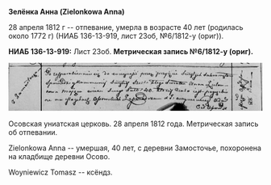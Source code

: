 **Зелёнка Анна (Zielоnkowa Anna)**

28 апреля 1812 г -- отпевание, умерла в возрасте 40 лет (родилась около
1772 г) (НИАБ 136-13-919, лист 23об, №6/1812-у (ориг)).

**НИАБ 136-13-919:** Лист 23об. **Метрическая запись №6/1812-у (ориг).**

![](./media/58c7bd1ee2cbae3fdb320ee0486da5abf09943a6.png)

Осовская униатская церковь. 28 апреля 1812 года. Метрическая запись об
отпевании.

Zielonkowa Anna -- умершая, 40 лет, с деревни Замосточье, похоронена на
кладбище деревни Осово.

Woyniewicz Tomasz -- ксёндз.
